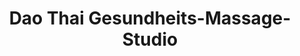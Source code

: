 ---
title: "Dao Thai Gesundheits-Massage-Studio"
url: /weinstadt/dao-thai-gesundheits-massage-studio/
shop: Massage
---